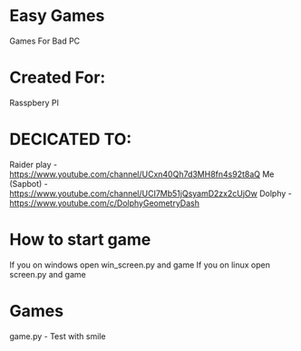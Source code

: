 # Easy Games
Games For Bad PC
# Created For:
Rasspbery PI
# DECICATED TO:
Raider play - https://www.youtube.com/channel/UCxn40Qh7d3MH8fn4s92t8aQ
Me (Sapbot) - https://www.youtube.com/channel/UCI7Mb51jQsyamD2zx2cUjOw
Dolphy - https://www.youtube.com/c/DolphyGeometryDash
# How to start game
If you on windows open win_screen.py and game
If you on linux open screen.py and game
# Games
game.py - Test with smile
